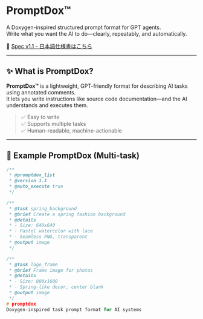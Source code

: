 # PromptDox™

A Doxygen-inspired structured prompt format for GPT agents.  
Write what you want the AI to do—clearly, repeatably, and automatically.

📘 [Spec v1.1 - 日本語仕様書はこちら](docs/spec-v1.1.md)

---

## ✨ What is PromptDox?

**PromptDox™** is a lightweight, GPT-friendly format for describing AI tasks using annotated comments.  
It lets you write instructions like source code documentation—and the AI understands and executes them.

> ✅ Easy to write  
> ✅ Supports multiple tasks  
> ✅ Human-readable, machine-actionable  

---

## 📐 Example PromptDox (Multi-task)

```cpp
/**
 * @promptdox_list
 * @version 1.1
 * @auto_execute true
 */

/**
 * @task spring_background
 * @brief Create a spring fashion background
 * @details
 * - Size: 640x640
 * - Pastel watercolor with lace
 * - Seamless PNG, transparent
 * @output image
 */

/**
 * @task logo_frame
 * @brief Frame image for photos
 * @details
 * - Size: 800x1600
 * - Spring-like decor, center blank
 * @output image
 */
# promptdox
Doxygen-inspired task prompt format for AI systems
